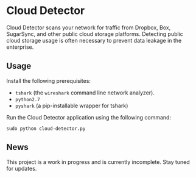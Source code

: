 Cloud Detector
===

Cloud Detector scans your network for traffic from Dropbox, Box, SugarSync, and other public cloud storage platforms. Detecting public cloud storage usage is often necessary to prevent data leakage in the enterprise.

Usage
---

Install the following prerequisites:

* `tshark` (the `wireshark` command line network analyzer).
* `python2.7`
* `pyshark` (a pip-installable wrapper for tshark)

Run the Cloud Detector application using the following command:

    sudo python cloud-detector.py

News
---

This project is a work in progress and is currently incomplete. Stay tuned for updates.
